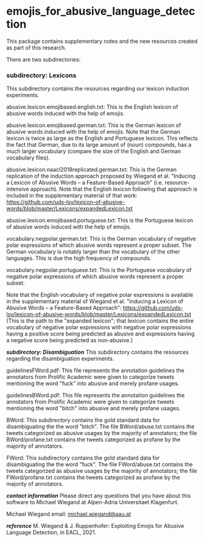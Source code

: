 # emojis_for_abusive_language_detection

This package contains supplementary notes and the new resources created as part of this research.

There are two subdirectories:

### subdirectory: Lexicons ###
This subdirectory contains the resources regarding our lexicon induction experiments.

abusive.lexicon.emojibased.english.txt: This is the English lexicon of abusive words induced with the help of emojis.

abusive.lexicon.emojibased.german.txt: This is the German lexicon of abusive words induced with the help of emojis.
Note that the German lexicon is twice as large as the English and Portuguese lexicon. This reflects the fact that German, due to its large amount of (noun) compounds, has a much larger vocabulary (compare the size of the English and German vocabulary files). 

abusive.lexicon.naacl2018replicated.german.txt: This is the German replication of the induction approach proposed by Wiegand et al. "Inducing a Lexicon of Abusive Words – a Feature-Based Approach" (i.e. resource-intensive approach).
Note that the English lexicon following that approach is included in the supplementary material of that work: https://github.com/uds-lsv/lexicon-of-abusive-words/blob/master/Lexicons/expandedLexicon.txt

abusive.lexicon.emojibased.portuguese.txt: This is the Portuguese lexicon of abusive words induced with the help of emojis.

vocabulary.negpolar.german.txt: This is the German vocabulary of negative polar expressions of which abusive words represent a proper subset. The German vocabulary is notably larger than the vocabulary of the other languages. This is due the high frequency of compounds. 

vocabulary.negpolar.portuguese.txt: This is the Portuguese vocabulary of negative polar expressions of which abusive words represent a proper subset.

Note that the English vocabulary of negative polar expressions is available in the supplementary material of Wiegand et al. "Inducing a Lexicon of Abusive Words – a Feature-Based Approach": https://github.com/uds-lsv/lexicon-of-abusive-words/blob/master/Lexicons/expandedLexicon.txt (This is the path to the "expanded lexicon"; that lexicon contains the entire vocabulary of negative polar expressions with negative polar expressions having a positive score being predicted as abusive and expressions having a negative score being predicted as non-abusive.)


***subdirectory: Disambiguation***
This subdirectory contains the resources regarding the disambiguation experiments.

guidelinesFWord.pdf: This file represents the annotation guidelines the annotators from Prolific Academic were given to categorize tweets mentioning the word "fuck" into abusive and merely profane usages.

guidelinesBWord.pdf: This file represents the annotation guidelines the annotators from Prolific Academic were given to categorize tweets mentioning the word "bitch" into abusive and merely profane usages.

BWord: This subdirectory contains the gold standard data for disambiguating the the word "bitch". The file BWord/abuse.txt contains the tweets categorized as abusive usages by the majority of annotators; the file BWord/profane.txt contains the tweets categorized as profane by the majority of annotators.

FWord: This subdirectory contains the gold standard data for disambiguating the the word "fuck". The file FWord/abuse.txt contains the tweets categorized as abusive usages by the majority of annotators; the file FWord/profane.txt contains the tweets categorized as profane by the majority of annotators.

***contact information***
Please direct any questions that you have about this software to Michael Wiegand at Alpen-Adria Universitaet Klagenfurt.

Michael Wiegand email: michael.wiegand@aau.at


***reference***
M. Wiegand & J. Ruppenhofer: Exploiting Emojis for Abusive Language Detection, in EACL, 2021.